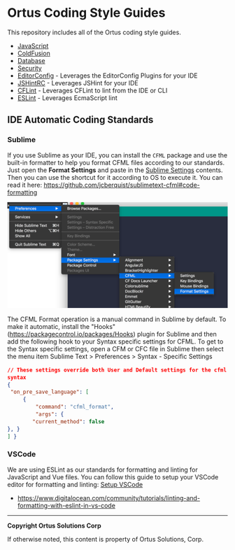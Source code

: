 # Ortus Coding Style Guides

This repository includes all of the Ortus coding style guides.

* [JavaScript](javascript.md)
* [ColdFusion](coldfusion.md)
* [Database](database.md)
* [Security](security.md)
* [EditorConfig](.editorconfig) - Leverages the EditorConfig Plugins for your IDE
* [JSHintRC](.jshintrc) - Leverages JSHint for your IDE
* [CFLint](.cflintrc) - Leverages CFLint to lint from the IDE or CLI
* [ESLint](.eslintrc.js) - Leverages EcmaScript lint

## IDE Automatic Coding Standards

### Sublime

If you use Sublime as your IDE, you can install the `CFML` package and use the built-in formatter to help you format CFML files according to our standards.  Just open the **Format Settings** and paste in the [Sublime Settings](cfml_format.sublime-settings) contents. Then you can use the shortcut for it according to OS to execute it. You can read it here: https://github.com/jcberquist/sublimetext-cfml#code-formatting

![sublime settings](./sublime-format-settings.png)

The CFML Format operation is a manual command in Sublime by default. To make it automatic, install the "Hooks" (https://packagecontrol.io/packages/Hooks) plugin for Sublime and then add the following hook to your Syntax specific settings for CFML. To get to the Syntax specific settings, open a CFM or CFC file in Sublime then select the menu item Sublime Text > Preferences > Syntax - Specific Settings

```json
// These settings override both User and Default settings for the cfml
syntax
{
 "on_pre_save_language": [
     {
         "command": "cfml_format",
         "args": {
        "current_method": false
}, }
] }
```

### VSCode

We are using ESLint as our standards for formatting and linting for JavaScript and Vue files.  You can follow this guide to setup your VSCode editor for formatting and linting: [Setup VSCode](https://www.digitalocean.com/community/tutorials/linting-and-formatting-with-eslint-in-vs-code)

- https://www.digitalocean.com/community/tutorials/linting-and-formatting-with-eslint-in-vs-code


---

**Copyright Ortus Solutions Corp**

If otherwise noted, this content is property of Ortus Solutions, Corp.

